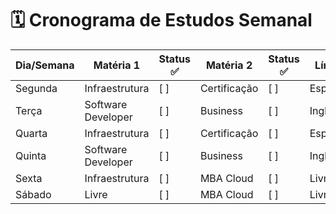 # 🗓️ Cronograma de Estudos Semanal

| Dia/Semana | Matéria 1            | Status ✅ | Matéria 2        | Status ✅ | Língua   | Status ✅ |
|------------|----------------------|-----------|------------------|-----------|----------|-----------|
| Segunda    | Infraestrutura       | [ ]       | Certificação     | [ ]       | Espanhol | [ ]       |
| Terça      | Software Developer   | [ ]       | Business         | [ ]       | Inglês   | [ ]       |
| Quarta     | Infraestrutura       | [ ]       | Certificação     | [ ]       | Espanhol | [ ]       |
| Quinta     | Software Developer   | [ ]       | Business         | [ ]       | Inglês   | [ ]       |
| Sexta      | Infraestrutura       | [ ]       | MBA Cloud        | [ ]       | Livre    | [ ]       |
| Sábado     | Livre                | [ ]       | MBA Cloud        | [ ]       | Livre    | [ ]       |
